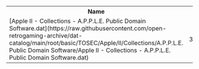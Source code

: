 <table>
<tr><th>Name</th><th>Size</th></tr>
<tr><td>[Apple II - Collections - A.P.P.L.E. Public Domain Software.dat](https://raw.githubusercontent.com/open-retrogaming-archive/dat-catalog/main/root/basic/TOSEC/Apple/II/Collections/A.P.P.L.E. Public Domain Software/Apple II - Collections - A.P.P.L.E. Public Domain Software.dat)</td><td>34399</td></tr>
</table>
